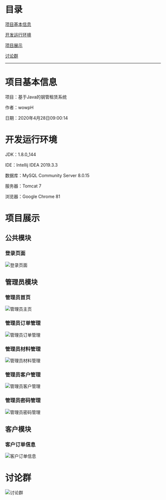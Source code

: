 # 目录

[项目基本信息](#项目基本信息)

[开发运行环境](#开发运行环境)

[项目展示](#项目展示)

[讨论群](#讨论群)

---

# 项目基本信息

项目：基于Java的钢管租赁系统

作者：wowpH

日期：2020年4月28日09:00:14

# 开发运行环境

JDK：1.8.0_144

IDE：Intellij IDEA 2019.3.3

数据库：MySQL Community Server 8.0.15

服务器：Tomcat 7

浏览器：Google Chrome 81

# 项目展示

## 公共模块

### 登录页面

![登录页面](项目展示/图片/login.png)

## 管理员模块

### 管理员首页

![管理员主页](项目展示/图片/admin-index.png)

### 管理员订单管理

![管理员订单管理](项目展示/图片/admin-order.png)

### 管理员材料管理

![管理员材料管理](https://img-blog.csdnimg.cn/fde0c58d013f4281a116f6706e4f296f.png)

### 管理员客户管理

![管理员客户管理](项目展示/图片/admin-customer.png)

### 管理员密码管理

![管理员密码管理](项目展示/图片/admin-password.png)

## 客户模块

### 客户订单信息

![客户订单信息](项目展示/图片/customer-order.png)

# 讨论群

![讨论群](项目展示/图片/Java算法刷题群聊二维码.png)
